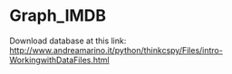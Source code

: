 # Graph_IMDB
Download database at this link: http://www.andreamarino.it/python/thinkcspy/Files/intro-WorkingwithDataFiles.html
